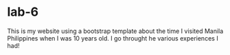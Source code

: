 # lab-6

This is my website using a bootstrap template about the time I visited Manila Philippines when I was 10 years old. I go throught he various experiences I had!
